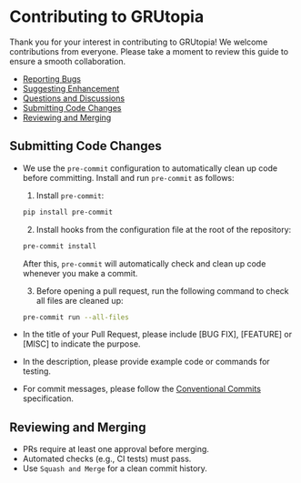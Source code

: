 # Contributing to GRUtopia

Thank you for your interest in contributing to GRUtopia! We welcome contributions from everyone. Please take a moment to review this guide to ensure a smooth collaboration.

- [Reporting Bugs](https://github.com/OpenRobotLab/GRUtopia/issues/new/choose)
- [Suggesting Enhancement](https://github.com/OpenRobotLab/GRUtopia/issues/new/choose)
- [Questions and Discussions](https://github.com/OpenRobotLab/GRUtopia/issues/new/choose)
- [Submitting Code Changes](#submitting-code-changes)
- [Reviewing and Merging](#reviewing-and-merging)

## Submitting Code Changes

- We use the `pre-commit` configuration to automatically clean up code before committing. Install and run `pre-commit` as follows:
  1. Install `pre-commit`:

    ```bash
    pip install pre-commit
    ```

  2. Install hooks from the configuration file at the root of the repository:

    ```bash
    pre-commit install
    ```

    After this, `pre-commit` will automatically check and clean up code whenever you make a commit.

  3. Before opening a pull request, run the following command to check all files are cleaned up:

    ```bash
    pre-commit run --all-files
    ```

- In the title of your Pull Request, please include [BUG FIX], [FEATURE] or [MISC] to indicate the purpose.
- In the description, please provide example code or commands for testing.
- For commit messages, please follow the [Conventional Commits](https://www.conventionalcommits.org/en/v1.0.0/) specification.

## Reviewing and Merging

- PRs require at least one approval before merging.
- Automated checks (e.g., CI tests) must pass.
- Use `Squash and Merge` for a clean commit history.

